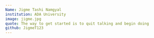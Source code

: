 ```yaml
---
Name: Jigme Tashi Namgyal
institution: ADA University
image: jigme.jpg
quote: The way to get started is to quit talking and begin doing
github: JigmeT123
---
```

